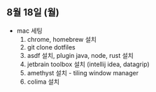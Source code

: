 
## 8월 18일 (월)

- mac 세팅 
	1. chrome, homebrew 설치
	2. git clone dotfiles
	3. asdf 설치, plugin java, node, rust 설치
	4. jetbrain toolbox 설치 (intellij idea, datagrip)
	5. amethyst 설치 - tiling window manager
	6. colima 설치